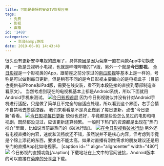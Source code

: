 ```yaml
---
title: 可能是最好的安卓TV影视应用
tags:
  - 免费
  - 影视
  - 直播
id: '1488'
categories:
  - - 影音&amp;游戏
date: 2019-06-01 14:43:48
---
```


很久没有更新安卓电视的应用了，具体原因是因为菊座一直在两款App中切换使用，一款是云视听小电视，也就是哔哩哔哩的TV版，另外一个就是**今日影视**。 [今日影视](http://www.jins365.com)是一个影视类的App，跟菊座之前分享过的[南瓜影视](https://www.jubuzz.com/share/1468.html)等基本上是一样的，号称是可以做到每日更新，但是稍有不同的是今日影视主要面向的是电视盒子（目前也提供有iPhone和iPad版，需要在线安装，看不到本段链接的直接到菊部制造查看原文）。 当然考虑到现在的电视机基本上都是Android系统，所以下面就用Android手机来测试。 [![今日影视首屏](https://s2.ax1x.com/2019/06/01/V1HYex.jpg)](https://s2.ax1x.com/2019/06/01/V1HYex.jpg) 因为今日影视貌似并没有针对Android手机进行适配，只是做了简单且不完全的自适应处理，所以看到这个界面，右手会情不自禁地去摸遥控器。 我们来看看是不是真正做到了每日更新，点击"今日更新"看看。 [![今日影视每日更新](https://s2.ax1x.com/2019/06/01/V1bunI.jpg)](https://s2.ax1x.com/2019/06/01/V1bunI.jpg) 貌似也还好，毕竟都是些没怎么见过的电影和电视剧，既然都没见过，应该更新还算频繁。 一般时下热门的资源都是出现在"热门推介"里面，比如说当前最热门的《破冰行动》。 [![在今日影视看破冰行动](https://s2.ax1x.com/2019/06/01/V1XFrd.jpg)](https://s2.ax1x.com/2019/06/01/V1XFrd.jpg) 另外还有电视直播的内容，速度和流畅度还不错，虽然说并不是核心内容，但考虑到毕竟是个锦上添花的东西，要求也不能太高，如果对直播有刚性需求的朋友建议还是用专门的直播App比如电视家。 \[caption id="" align="aligncenter" width="480"\][![](https://s2.ax1x.com/2019/06/01/V1jGOH.jpg)](https://s2.ax1x.com/2019/06/01/V1jGOH.jpg) 今日影视的直播功能\[/caption\] 下载地址在上文中的官网链接，Android版本的可以直接在[菊座的分享盘](https://jubuzz.pipipan.com/fs/18034009-376733551)下载。